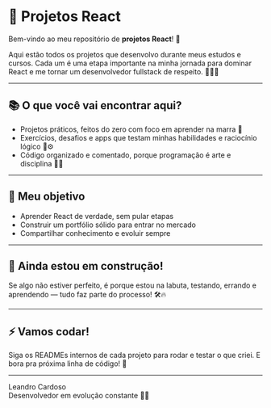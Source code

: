 # 🚀 Projetos React

Bem-vindo ao meu repositório de **projetos React**! 🎉

Aqui estão todos os projetos que desenvolvo durante meus estudos e cursos. Cada um é uma etapa importante na minha jornada para dominar React e me tornar um desenvolvedor fullstack de respeito. 👨‍💻🔥

---

## 📚 O que você vai encontrar aqui?

- Projetos práticos, feitos do zero com foco em aprender na marra 💪
- Exercícios, desafios e apps que testam minhas habilidades e raciocínio lógico 🧠⚙️
- Código organizado e comentado, porque programação é arte e disciplina 🎨📏

---

## 🎯 Meu objetivo

- Aprender React de verdade, sem pular etapas  
- Construir um portfólio sólido para entrar no mercado  
- Compartilhar conhecimento e evoluir sempre  

---

## 🚧 Ainda estou em construção!

Se algo não estiver perfeito, é porque estou na labuta, testando, errando e aprendendo — tudo faz parte do processo! 🛠️🔥

---

## ⚡ Vamos codar!

Siga os READMEs internos de cada projeto para rodar e testar o que criei. E bora pra próxima linha de código! 👊

---

Leandro Cardoso  
Desenvolvedor em evolução constante 💼✨
